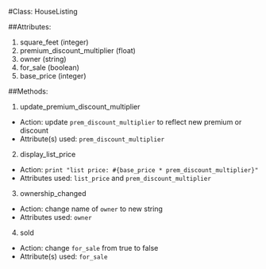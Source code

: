 #Class: HouseListing

##Attributes:

1. square_feet (integer)
2. premium_discount_multiplier (float)
3. owner (string)
4. for_sale (boolean)
5. base_price (integer)

##Methods:

1. update_premium_discount_multiplier
  - Action: update `prem_discount_multiplier` to reflect new premium or discount
  - Attribute(s) used: `prem_discount_multiplier`
2. display_list_price
  - Action: `print "list price: #{base_price * prem_discount_multiplier}"`
  - Attributes used: `list_price` and `prem_discount_multiplier`
3. ownership_changed
 - Action: change name of `owner` to new string
 - Attributes used: `owner`
4. sold
  - Action: change `for_sale` from true to false
  - Attribute(s) used: `for_sale`

